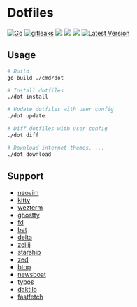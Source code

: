 # Dotfiles

[![Go](https://github.com/haunt98/dotfiles/actions/workflows/go.yml/badge.svg)](https://github.com/haunt98/dotfiles/actions/workflows/go.yml)
[![gitleaks](https://github.com/haunt98/dotfiles/actions/workflows/gitleaks.yml/badge.svg)](https://github.com/haunt98/dotfiles/actions/workflows/gitleaks.yml)
<a href="https://dotfyle.com/haunt98/dotfiles-data-nvim"><img src="https://dotfyle.com/haunt98/dotfiles-data-nvim/badges/plugins?style=flat" /></a>
<a href="https://dotfyle.com/haunt98/dotfiles-data-nvim"><img src="https://dotfyle.com/haunt98/dotfiles-data-nvim/badges/leaderkey?style=flat" /></a>
<a href="https://dotfyle.com/haunt98/dotfiles-data-nvim"><img src="https://dotfyle.com/haunt98/dotfiles-data-nvim/badges/plugin-manager?style=flat" /></a>
[![Latest Version](https://img.shields.io/github/v/tag/haunt98/dotfiles)](https://github.com/haunt98/dotfiles/tags)

## Usage

```sh
# Build
go build ./cmd/dot

# Install dotfiles
./dot install

# Update dotfiles with user config
./dot update

# Diff dotfiles with user config
./dot diff

# Download internet themes, ...
./dot download
```

## Support

- [neovim](https://github.com/neovim/neovim)
- [kitty](https://github.com/kovidgoyal/kitty)
- [wezterm](https://github.com/wez/wezterm)
- [ghostty](https://github.com/ghostty-org/ghostty)
- [fd](https://github.com/sharkdp/fd)
- [bat](https://github.com/sharkdp/bat)
- [delta](https://github.com/dandavison/delta)
- [zellij](https://github.com/zellij-org/zellij)
- [starship](https://github.com/starship/starship)
- [zed](https://github.com/zed-industries/zed)
- [btop](https://github.com/aristocratos/btop)
- [newsboat](https://github.com/newsboat/newsboat)
- [typos](https://github.com/crate-ci/typos)
- [daktilo](https://github.com/orhun/daktilo)
- [fastfetch](https://github.com/fastfetch-cli/fastfetch)

